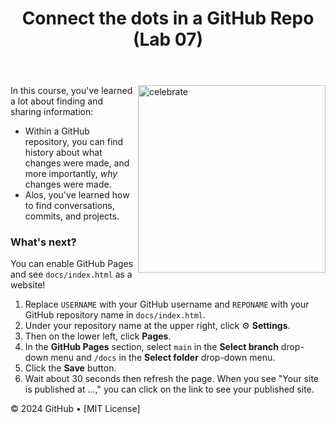 <header>

# Connect the dots in a GitHub Repo (Lab 07)
</header>

<img src="https://octodex.github.com/images/collabocats.jpg" alt=celebrate width=300 align=right>

In this course, you've learned a lot about finding and sharing information:
- Within a GitHub repository, you can find history about what changes were made, and more importantly, _why_ changes were made.
- Alos, you've learned how to find conversations, commits, and projects.

### What's next?
You can enable GitHub Pages and see `docs/index.html` as a website!
1. Replace `USERNAME` with your GitHub username and `REPONAME` with your GitHub repository name in `docs/index.html`.
2. Under your repository name at the upper right, click :gear: **Settings**.
3. Then on the lower left, click **Pages**.
4. In the **GitHub Pages** section, select `main` in the **Select branch** drop-down menu and `/docs` in the **Select folder** drop-down menu.
5. Click the **Save** button.
6. Wait about 30 seconds then refresh the page. When you see "Your site is published at ...," you can click on the link to see your published site.

<footer>
&copy; 2024 GitHub &bull; [MIT License]
</footer>
